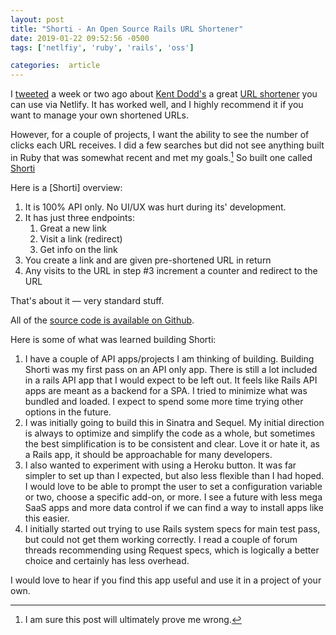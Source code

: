 ```yaml
---
layout: post
title: "Shorti - An Open Source Rails URL Shortener"
date: 2019-01-22 09:52:56 -0500
tags: ['netlfiy', 'ruby', 'rails', 'oss']

categories:  article
---
```


I [tweeted][4] a week or two ago about [Kent Dodd's][1]  a great [URL shortener][2] you can use via Netlify. It has worked well, and I highly recommend it if you want to manage your own shortened URLs.

However, for a couple of projects, I want the ability to see the number of clicks each URL receives. I did a few searches but did not see anything built in Ruby that was somewhat recent and met my goals.[^1] So built one called [Shorti][3]

Here is a [Shorti] overview:

1. It is 100% API only. No UI/UX was hurt during its' development.
2. It has just three endpoints:
    1. Great a new link
    2. Visit a link (redirect)
    3. Get info on the link
3. You create a link and are given pre-shortened URL in return
4. Any visits to the URL in step #3 increment a counter and redirect to the URL

That's about it — very standard stuff.

All of the [source code is available on Github][3].

Here is some of what was learned building Shorti:

1. I have a couple of API apps/projects I am thinking of building. Building Shorti was my first pass on an API only app. There is still a lot included in a rails API app that I would expect to be left out. It feels like Rails API apps are meant as a backend for a SPA. I tried to minimize what was bundled and loaded. I expect to spend some more time trying other options in the future.
2. I was initially going to build this in Sinatra and Sequel. My initial direction is always to optimize and simplify the code as a whole, but sometimes the best simplification is to be consistent and clear. Love it or hate it, as a Rails app, it should be approachable for many developers.
3. I also wanted to experiment with using a Heroku button. It was far simpler to set up than I expected, but also less flexible than I had hoped. I would love to be able to prompt the user to set a configuration variable or two, choose a specific add-on, or more. I see a future with less mega SaaS apps and more data control if we can find a way to install apps like this easier.
4. I initially started out trying to use Rails system specs for main test pass, but could not get them working correctly. I read a couple of forum threads recommending using Request specs, which is logically a better choice and certainly has less overhead.

I would love to hear if you find this app useful and use it in a project of your own.

[^1]: I am sure this post will ultimately prove me wrong.

[1]:https://twitter.com/kentcdodds
[2]:https://github.com/kentcdodds/netlify-shortener
[3]:https://github.com/scottwater/shorti
[4]:https://twitter.com/scottw/status/1080881356412997632
